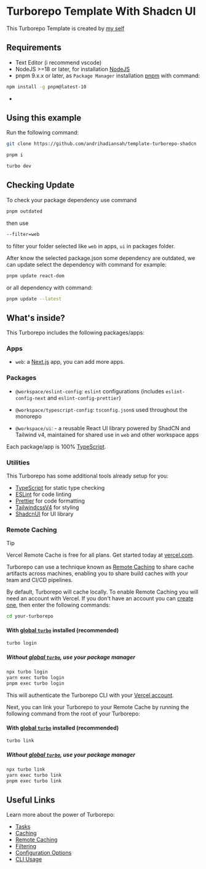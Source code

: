# Turborepo Template With Shadcn UI

This Turborepo Template is created by [my self](https://github.com/andrihadiansah/)

## Requirements

- Text Editor (i recommend vscode)
- NodeJS >=18 or later, for installation [NodeJS](https://nodejs.org)
- pnpm 9.x.x or later, as `Package Manager` installation [pnpm](https://pnpm.io/) with command:

```sh
npm install -g pnpm@latest-10
```

-

## Using this example

Run the following command:

```sh
git clone https://github.com/andrihadiansah/template-turborepo-shadcn
```

```sh
pnpm i
```

```sh
turbo dev
```

## Checking Update

To check your package dependency use command

```sh
pnpm outdated

```

then use

```sh
--filter=web
```

to filter your folder selected like `web` in apps, `ui` in packages folder.

After know the selected package.json some dependency are outdated, we can update select the dependency with command for example:

```sh
pnpm update react-dom
```

or all dependency with command:

```sh
pnpm update --latest
```

## What's inside?

This Turborepo includes the following packages/apps:

### Apps

- `web`: a [Next.js](https://nextjs.org/) app, you can add more apps.

### Packages

- `@workspace/eslint-config`: `eslint` configurations (includes `eslint-config-next` and `eslint-config-prettier`)
- `@workspace/typescript-config`: `tsconfig.json`s used throughout the monorepo

- `@workspace/ui`: - a reusable React UI library powered by ShadCN and Tailwind v4, maintained for shared use in `web` and other workspace apps

Each package/app is 100% [TypeScript](https://www.typescriptlang.org/).

### Utilities

This Turborepo has some additional tools already setup for you:

- [TypeScript](https://www.typescriptlang.org/) for static type checking
- [ESLint](https://eslint.org/) for code linting
- [Prettier](https://prettier.io) for code formatting
- [TailwindcssV4](https://tailwindcss.com) for styling
- [ShadcnUI](https://ui.shadcn.com/docs) for UI library

### Remote Caching

> [!TIP]
> Vercel Remote Cache is free for all plans. Get started today at [vercel.com](https://vercel.com/signup?/signup?utm_source=remote-cache-sdk&utm_campaign=free_remote_cache).

Turborepo can use a technique known as [Remote Caching](https://turborepo.com/docs/core-concepts/remote-caching) to share cache artifacts across machines, enabling you to share build caches with your team and CI/CD pipelines.

By default, Turborepo will cache locally. To enable Remote Caching you will need an account with Vercel. If you don't have an account you can [create one](https://vercel.com/signup?utm_source=turborepo-examples), then enter the following commands:

```sh
cd your-turborepo
```

#### With [global `turbo`](https://turborepo.com/docs/getting-started/installation#global-installation) installed (recommended)

```sh
turbo login
```

##### Without [global `turbo`](https://turborepo.com/docs/getting-started/installation#global-installation), use your package manager

```sh
npx turbo login
yarn exec turbo login
pnpm exec turbo login

```

This will authenticate the Turborepo CLI with your [Vercel account](https://vercel.com/docs/concepts/personal-accounts/overview).

Next, you can link your Turborepo to your Remote Cache by running the following command from the root of your Turborepo:

#### With [global `turbo`](https://turborepo.com/docs/getting-started/installation#global-installation) installed (recommended)

```sh
turbo link
```

##### Without [global `turbo`](https://turborepo.com/docs/getting-started/installation#global-installation), use your package manager

```sh
npx turbo link
yarn exec turbo link
pnpm exec turbo link

```

## Useful Links

Learn more about the power of Turborepo:

- [Tasks](https://turborepo.com/docs/crafting-your-repository/running-tasks)
- [Caching](https://turborepo.com/docs/crafting-your-repository/caching)
- [Remote Caching](https://turborepo.com/docs/core-concepts/remote-caching)
- [Filtering](https://turborepo.com/docs/crafting-your-repository/running-tasks#using-filters)
- [Configuration Options](https://turborepo.com/docs/reference/configuration)
- [CLI Usage](https://turborepo.com/docs/reference/command-line-reference)
